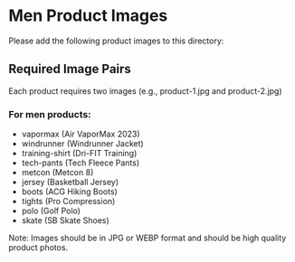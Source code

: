 # Men Product Images

Please add the following product images to this directory:

## Required Image Pairs
Each product requires two images (e.g., product-1.jpg and product-2.jpg)

### For men products:
- vapormax (Air VaporMax 2023)
- windrunner (Windrunner Jacket)
- training-shirt (Dri-FIT Training)
- tech-pants (Tech Fleece Pants)
- metcon (Metcon 8)
- jersey (Basketball Jersey)
- boots (ACG Hiking Boots)
- tights (Pro Compression)
- polo (Golf Polo)
- skate (SB Skate Shoes)

Note: Images should be in JPG or WEBP format and should be high quality product photos.
